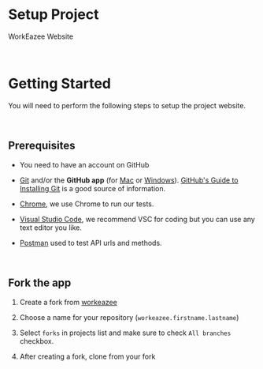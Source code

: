 # Setup Project
WorkEazee Website

<br/>

# Getting Started

You will need to perform the following steps to setup the project website.

<br/>

## Prerequisites

- You need to have an account on GitHub

* [Git](http://git-scm.com) and/or the **GitHub app** (for [Mac](http://mac.github.com) or [Windows](http://windows.github.com)). [GitHub's Guide to Installing Git](https://help.github.com/articles/set-up-git) is a good source of information.

- [Chrome](https://www.google.com/chrome/browser/desktop/index.html), we use Chrome to run our tests.

- [Visual Studio Code](https://code.visualstudio.com/), we recommend VSC for coding but you can use any text editor you like.

- [Postman](https://www.getpostman.com/) used to test API urls and methods.

<br/>

## Fork the app

1. Create a fork from [workeazee](https://github.com/workeazee/workeazee.github.io.git)

2. Choose a name for your repository (`workeazee.firstname.lastname`)

3. Select `forks` in projects list and make sure to check `All branches` checkbox.

4. After creating a fork, clone from your fork

<br/>
